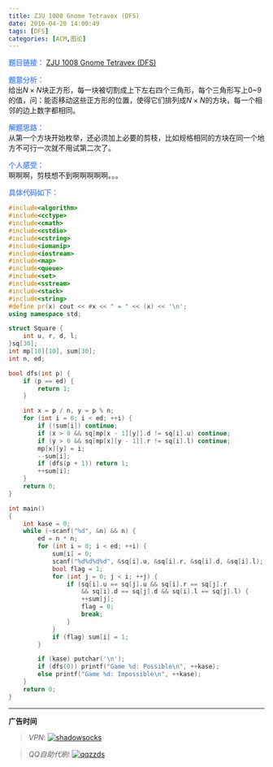 ```yaml
---
title: ZJU 1008 Gnome Tetravex (DFS)
date: 2016-04-20 14:00:49
tags: [DFS]
categories: [ACM,图论]
---
```


<font color="#6495ED">**题目链接：**</font>
[ZJU 1008 Gnome Tetravex (DFS)](http://acm.zju.edu.cn/onlinejudge/showProblem.do?problemCode=1008)

<font color="#6495ED">**题意分析：**</font>  
给出$N \times N$块正方形，每一块被切割成上下左右四个三角形，每个三角形写上0~9的值，问：能否移动这些正方形的位置，使得它们排列成$N \times N$的方块，每一个相邻的边上数字都相同。
<!--more-->

<font color="#6495ED">**解题思路：**</font>  
从第一个方块开始枚举，还必须加上必要的剪枝，比如规格相同的方块在同一个地方不可行一次就不用试第二次了。

<font color="#6495ED">**个人感受：**</font>  
啊啊啊，剪枝想不到啊啊啊啊啊。。。

<font color="#6495ED">**具体代码如下：**</font>  

```c++
#include<algorithm>
#include<cctype>
#include<cmath>
#include<cstdio>
#include<cstring>
#include<iomanip>
#include<iostream>
#include<map>
#include<queue>
#include<set>
#include<sstream>
#include<stack>
#include<string>
#define pr(x) cout << #x << " = " << (x) << '\n';
using namespace std;

struct Square {
    int u, r, d, l;
}sq[30];
int mp[10][10], sum[30];
int n, ed;

bool dfs(int p) {
    if (p == ed) {
        return 1;
    }

    int x = p / n, y = p % n;
    for (int i = 0; i < ed; ++i) {
        if (!sum[i]) continue;
        if (x > 0 && sq[mp[x - 1][y]].d != sq[i].u) continue;
        if (y > 0 && sq[mp[x][y - 1]].r != sq[i].l) continue;
        mp[x][y] = i;
        --sum[i];
        if (dfs(p + 1)) return 1;
        ++sum[i];
    }
    return 0;
}

int main()
{
    int kase = 0;
    while (~scanf("%d", &n) && n) {
        ed = n * n;
        for (int i = 0; i < ed; ++i) {
            sum[i] = 0;
            scanf("%d%d%d%d", &sq[i].u, &sq[i].r, &sq[i].d, &sq[i].l);
            bool flag = 1;
            for (int j = 0; j < i; ++j) {
                if (sq[i].u == sq[j].u && sq[i].r == sq[j].r
                    && sq[i].d == sq[j].d && sq[i].l == sq[j].l) {
                    ++sum[j];
                    flag = 0;
                    break;
                }
            }
            if (flag) sum[i] = 1;
        }

        if (kase) putchar('\n');
        if (dfs(0)) printf("Game %d: Possible\n", ++kase);
        else printf("Game %d: Impossible\n", ++kase);
    }
    return 0;
}

```


---

**广告时间**

> *VPN*: <a href="https://portal.shadowsocks.la/aff.php?aff=11951" target="_blank">![shadowsocks](https://github.com/GooZy/GooZy.github.io/blob/hexo/source/images/shadowsocks.png?raw=true)</a>

> *QQ自助代刷*: <a href="http://qqzzds.hxcvb.com/" target="_blank">![qqzzds](https://github.com/GooZy/GooZy.github.io/blob/hexo/source/images/qqzzds.png?raw=true)</a>

